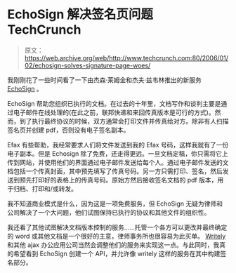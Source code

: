 # EchoSign 解决签名页问题 TechCrunch

> 原文：<https://web.archive.org/web/http://www.techcrunch.com:80/2006/01/02/echosign-solves-signature-page-woes/>

我刚刚花了一些时间看了一下由杰森·莱姆金和杰夫·兹韦林推出的新服务 [EchoSign](https://web.archive.org/web/20221225232636/http://www.echosign.com/) 。

EchoSign 帮助您组织已执行的文档。在过去的十年里，文档写作和谈判主要是通过电子邮件在线处理的(在此之前，联邦快递和来回传真版本是可行的方式)。然而，到了执行最终协议的时候，双方通常会打印文件并传真给对方。除非有人扫描签名页并创建 pdf，否则没有电子签名副本。

 Efax 有些帮助，我经常要求人们将文件发送到我的 Efax 号码，这样我就有了一份电子副本。但是 Echosign 除了免费，还走得更远。一旦文档定稿，你只需将它上传到网站，并使用他们的界面通过电子邮件发送给每个人。通过电子邮件发送的文档包括一个传真封面，其中预先填写了传真号码。另一方只需打印、签名，然后发送到预先打印好的表格上的传真号码。原始方然后接收签名文档的 pdf 版本，用于归档、打印和/或转发。

我不知道商业模式是什么，因为这是一项免费服务，但 EchoSign 无疑为律师和公司解决了一个大问题，他们试图保持已执行的协议和其他文件的组织性。

我还看了其他试图解决文档版本控制的服务……托管一个各方可以更改并最终确定的 word 或其他文档是一个很好的主意，律师事务所也很容易为此买单。 [Writely](https://web.archive.org/web/20221225232636/http://techcrunch.com/2005/12/10/writely-is-kicking-a/) 和其他 ajax 办公应用公司当然会调整他们的服务来实现这一点。与此同时，我真的希望看到 EchoSign 创建一个 API，并允许像 writely 这样的服务在其中构建签名部分。